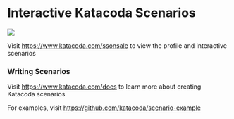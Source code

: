 # Interactive Katacoda Scenarios

[![](http://shields.katacoda.com/katacoda/ssonsale/count.svg)](https://www.katacoda.com/ssonsale "Get your profile on Katacoda.com")

Visit https://www.katacoda.com/ssonsale to view the profile and interactive scenarios

### Writing Scenarios
Visit https://www.katacoda.com/docs to learn more about creating Katacoda scenarios

For examples, visit https://github.com/katacoda/scenario-example
